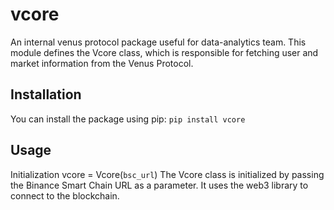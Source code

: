 # vcore

An internal venus protocol package useful for data-analytics team.
This module defines the Vcore class, which is responsible for fetching user and market information from the Venus Protocol.

## Installation

You can install the package using pip:
`pip install vcore`

## Usage

Initialization
vcore = Vcore(`bsc_url`)
The Vcore class is initialized by passing the Binance Smart Chain URL as a parameter. It uses the web3 library to connect to the blockchain.
